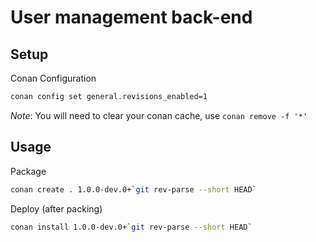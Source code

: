 # User management back-end

## Setup

Conan Configuration

```sh
conan config set general.revisions_enabled=1
```

*Note*: You will need to clear your conan cache, use `conan remove -f '*'`

## Usage

Package

```sh
conan create . 1.0.0-dev.0+`git rev-parse --short HEAD`
```

Deploy (after packing)

```sh
conan install 1.0.0-dev.0+`git rev-parse --short HEAD`
```
